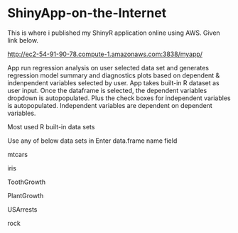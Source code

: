 # ShinyApp-on-the-Internet
This is where i published my ShinyR application online using AWS. Given link below. 


http://ec2-54-91-90-78.compute-1.amazonaws.com:3838/myapp/



App run regression analysis on user selected data set and generates regression model summary and diagnostics plots based on dependent & indenpendent variables selected by user.
App takes built-in R dataset as user input. Once the dataframe is selected, the dependent variables dropdown is autopopulated. Plus the check boxes for independent variables is autopopulated.
Independent variables are dependent on dependent variables. 

Most used R built-in data sets

Use any of below data sets in Enter data.frame name field 

mtcars

iris

ToothGrowth

PlantGrowth

USArrests

rock


